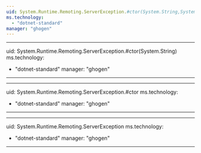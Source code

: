 ```yaml
---
uid: System.Runtime.Remoting.ServerException.#ctor(System.String,System.Exception)
ms.technology: 
  - "dotnet-standard"
manager: "ghogen"
---
```


---
uid: System.Runtime.Remoting.ServerException.#ctor(System.String)
ms.technology: 
  - "dotnet-standard"
manager: "ghogen"
---

---
uid: System.Runtime.Remoting.ServerException.#ctor
ms.technology: 
  - "dotnet-standard"
manager: "ghogen"
---

---
uid: System.Runtime.Remoting.ServerException
ms.technology: 
  - "dotnet-standard"
manager: "ghogen"
---
